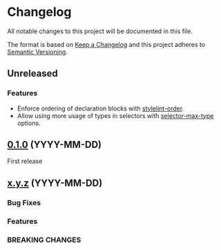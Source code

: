 # Changelog

All notable changes to this project will be documented in this file.

The format is based on [Keep a Changelog](https://keepachangelog.com/en/1.0.0/) and this project adheres to [Semantic Versioning](https://semver.org/spec/v2.0.0.html).

## Unreleased

### Features

- Enforce ordering of declaration blocks with [stylelint-order](https://github.com/hudochenkov/stylelint-order).
- Allow using more usage of types in selectors with [selector-max-type](https://stylelint.io/user-guide/rules/selector-max-type) options.

## [0.1.0](https://github.com/torchbox/stylelint-config-torchbox/releases/tag/v0.1.0) (YYYY-MM-DD)

First release

## [x.y.z](https://github.com/torchbox/stylelint-config-torchbox/compare/va.b.c...vx.y.z) (YYYY-MM-DD)

### Bug Fixes

### Features

### BREAKING CHANGES
